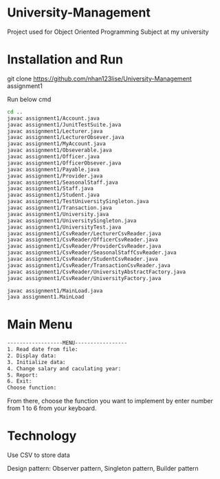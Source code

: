 # University-Management
Project used for Object Oriented Programming Subject at my university
# Installation and Run

git clone https://github.com/nhan123lise/University-Management assignment1

Run below cmd

```bash
cd ..
javac assignment1/Account.java
javac assignment1/JunitTestSuite.java
javac assignment1/Lecturer.java
javac assignment1/LecturerObsever.java
javac assignment1/MyAccount.java
javac assignment1/Obseverable.java
javac assignment1/Officer.java
javac assignment1/OfficerObsever.java
javac assignment1/Payable.java
javac assignment1/Provider.java
javac assignment1/SeasonalStaff.java
javac assignment1/Staff.java
javac assignment1/Student.java
javac assignment1/TestUniversitySingleton.java 
javac assignment1/Transaction.java
javac assignment1/University.java
javac assignment1/UniversitySingleton.java
javac assignment1/UniversityTest.java
javac assignment1/CsvReader/LecturerCsvReader.java
javac assignment1/CsvReader/OfficerCsvReader.java
javac assignment1/CsvReader/ProviderCsvReader.java
javac assignment1/CsvReader/SeasonalStaffCsvReader.java
javac assignment1/CsvReader/StudentCsvReader.java
javac assignment1/CsvReader/TransactionCsvReader.java
javac assignment1/CsvReader/UniversityAbstractFactory.java
javac assignment1/CsvReader/UniversityFactory.java
```
```bash
javac assignment1/MainLoad.java
java assignment1.MainLoad
```
# Main Menu
```bash
------------------MENU-----------------
1. Read date from file: 
2. Display data: 
3. Initialize data: 
4. Change salary and caculating year: 
5. Report: 
6. Exit:  
Choose function:  
```
From there, choose the function you want to implement by enter number from 1 to 6 from your keyboard.

# Technology

Use CSV to store data

Design pattern: Observer pattern, Singleton pattern, Builder pattern


